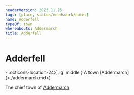 ```yaml
---
headerVersion: 2023.11.25
tags: [place, status/needswork/notes]
name: Adderfell
typeOf: town
whereabouts: Addermarch
title: Adderfell
---
```

# Adderfell
<div class="grid cards ext-narrow-margin ext-one-column" markdown>
-    :octicons-location-24:{ .lg .middle } A town [Addermarch](<./addermarch.md>)  
</div>


The chief town of [Addermarch](<./addermarch.md>)